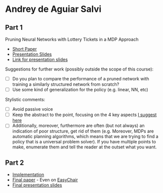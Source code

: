 # Andrey de Aguiar Salvi

## Part 1

Pruning Neural Networks with Lottery Tickets in a MDP Approach
- [Short Paper](salvi-proposal.pdf)
- [Presentation Slides](salvi-proposal-slides.pdf)
- [Link for presentation slides](https://docs.google.com/presentation/d/1DX06WxWZIU5MnHD-vl_SVWK-UVxpemw2w76Bufngqfk/edit?usp=sharing)

Suggestions for further work (possibly outside the scope of this course):

- [ ] Do you plan to compare the performance of a pruned network with training a similarly structured network from scratch?
- [ ] Use some kind of generalization for the policy (e.g. linear, NN, etc)

Stylistic comments:

- [ ] Avoid passive voice
- [ ] Keep the abstract to the point, focusing on the 4 key aspects [I suggest here](http://www.meneguzzi.eu/felipe/presentations/paper-writing.pdf)
- [ ] Additionally, moreover, furthermore are often (but not always) an indication of poor structure, get rid of them (e.g. Moreover, MDPs are automatic planning algorithms, which means that we are trying to find a policy that is a universal problem solver). If you have multiple points to make, enumerate them and tell the reader at the outset what you want.

## Part 2

- [Implementation](https://bitbucket.org/andreysalvi/mdp_tickets/src/master/)
- [Final paper](salvi-proposal.pdf) - Even on [EasyChair](https://easychair.org/conferences/?conf=ap2019)
- [Final presentation slides](salvi_final_presentation_slides.pdf)
